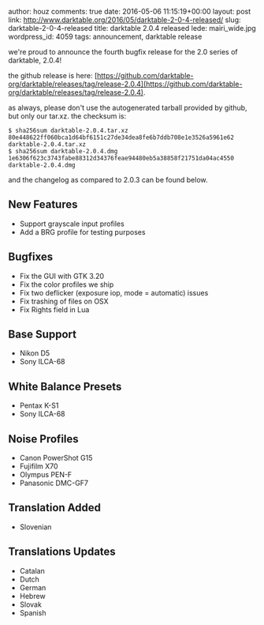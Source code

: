 author: houz
comments: true
date: 2016-05-06 11:15:19+00:00
layout: post
link: http://www.darktable.org/2016/05/darktable-2-0-4-released/
slug: darktable-2-0-4-released
title: darktable 2.0.4 released
lede: mairi_wide.jpg
wordpress_id: 4059
tags: announcement, darktable release

we're proud to announce the fourth bugfix release for the 2.0 series of darktable, 2.0.4!

the github release is here: [https://github.com/darktable-org/darktable/releases/tag/release-2.0.4](https://github.com/darktable-org/darktable/releases/tag/release-2.0.4).

as always, please don't use the autogenerated tarball provided by github, but only our tar.xz. the checksum is:

    $ sha256sum darktable-2.0.4.tar.xz
    80e448622ff060bca1d64bf6151c27de34dea8fe6b7ddb708e1e3526a5961e62  darktable-2.0.4.tar.xz
    $ sha256sum darktable-2.0.4.dmg
    1e6306f623c3743fabe88312d34376feae94480eb5a38858f21751da04ac4550  darktable-2.0.4.dmg

and the changelog as compared to 2.0.3 can be found below.

## New Features

* Support grayscale input profiles
* Add a BRG profile for testing purposes

## Bugfixes

* Fix the GUI with GTK 3.20
* Fix the color profiles we ship
* Fix two deflicker (exposure iop, mode = automatic) issues
* Fix trashing of files on OSX
* Fix Rights field in Lua

## Base Support

* Nikon D5
* Sony ILCA-68

## White Balance Presets

* Pentax K-S1
* Sony ILCA-68

## Noise Profiles

* Canon PowerShot G15
* Fujifilm X70
* Olympus PEN-F
* Panasonic DMC-GF7

## Translation Added

* Slovenian

## Translations Updates

* Catalan
* Dutch
* German
* Hebrew
* Slovak
* Spanish
